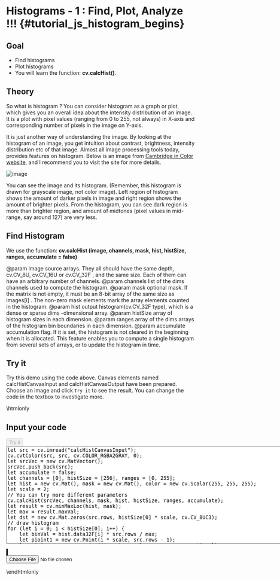Histograms - 1 : Find, Plot, Analyze !!! {#tutorial_js_histogram_begins}
========================================

Goal
----

-   Find histograms
-   Plot histograms
-   You will learn the function: **cv.calcHist()**.

Theory
------

So what is histogram ? You can consider histogram as a graph or plot, which gives you an overall
idea about the intensity distribution of an image. It is a plot with pixel values (ranging from 0 to
255, not always) in X-axis and corresponding number of pixels in the image on Y-axis.

It is just another way of understanding the image. By looking at the histogram of an image, you get
intuition about contrast, brightness, intensity distribution etc of that image. Almost all image
processing tools today, provides features on histogram. Below is an image from [Cambridge in Color
website](http://www.cambridgeincolour.com/tutorials/histograms1.htm), and I recommend you to visit
the site for more details.

![image](histogram_sample.jpg)

You can see the image and its histogram. (Remember, this histogram is drawn for grayscale image, not
color image). Left region of histogram shows the amount of darker pixels in image and right region
shows the amount of brighter pixels. From the histogram, you can see dark region is more than
brighter region, and amount of midtones (pixel values in mid-range, say around 127) are very less.

Find Histogram
--------------

We use the function: **cv.calcHist (image, channels, mask, hist, histSize, ranges, accumulate = false)**

@param image        source arrays. They all should have the same depth, cv.CV_8U, cv.CV_16U or cv.CV_32F , and the same size. Each of them can have an arbitrary number of channels.
@param channels     list of the dims channels used to compute the histogram.
@param mask         optional mask. If the matrix is not empty, it must be an 8-bit array of the same size as images[i] . The non-zero mask elements mark the array elements counted in the histogram.
@param hist        	output histogram(cv.CV_32F type), which is a dense or sparse dims -dimensional array.
@param histSize     array of histogram sizes in each dimension.
@param ranges       array of the dims arrays of the histogram bin boundaries in each dimension.
@param accumulate   accumulation flag. If it is set, the histogram is not cleared in the beginning when it is allocated. This feature enables you to compute a single histogram from several sets of arrays, or to update the histogram in time.

Try it
------

Try this demo using the code above. Canvas elements named calcHistCanvasInput and calcHistCanvasOutput have been prepared. Choose an image and
click `Try it` to see the result. You can change the code in the textbox to investigate more.

\htmlonly
<!DOCTYPE html>
<head>
<style>
canvas {
    border: 1px solid black;
}
.err {
    color: red;
}
</style>
</head>
<body>
<div id="calcHistCodeArea">
<h2>Input your code</h2>
<button id="calcHistTryIt" disabled="true" onclick="calcHistExecuteCode()">Try it</button><br>
<textarea rows="17" cols="90" id="calcHistTestCode" spellcheck="false">
let src = cv.imread("calcHistCanvasInput");
cv.cvtColor(src, src, cv.COLOR_RGBA2GRAY, 0);
let srcVec = new cv.MatVector();
srcVec.push_back(src);
let accumulate = false;
let channels = [0], histSize = [256], ranges = [0, 255];
let hist = new cv.Mat(), mask = new cv.Mat(), color = new cv.Scalar(255, 255, 255);
let scale = 2;
// You can try more different parameters
cv.calcHist(srcVec, channels, mask, hist, histSize, ranges, accumulate);
let result = cv.minMaxLoc(hist, mask);
let max = result.maxVal;
let dst = new cv.Mat.zeros(src.rows, histSize[0] * scale, cv.CV_8UC3);
// draw histogram
for (let i = 0; i < histSize[0]; i++) {
    let binVal = hist.data32F[i] * src.rows / max;
    let pioint1 = new cv.Point(i * scale, src.rows - 1);
    let pioint2 = new cv.Point((i + 1) * scale - 1, src.rows - binVal);
    cv.rectangle(dst, pioint1, pioint2, color, cv.FILLED);
}
cv.imshow("calcHistCanvasOutput", dst);
src.delete(); dst.delete(); srcVec.delete(); mask.delete(); hist.delete();
</textarea>
<p class="err" id="calcHistErr"></p>
</div>
<div id="calcHistShowcase">
    <div>
        <canvas id="calcHistCanvasInput"></canvas>
        <canvas id="calcHistCanvasOutput"></canvas>
    </div>
    <input type="file" id="calcHistInput" name="file" />
</div>
<script src="utils.js"></script>
<script async src="opencv.js" id="opencvjs"></script>
<script>
function calcHistExecuteCode() {
    let calcHistText = document.getElementById("calcHistTestCode").value;
    try {
        eval(calcHistText);
        document.getElementById("calcHistErr").innerHTML = " ";
    } catch(err) {
        document.getElementById("calcHistErr").innerHTML = err;
    }
}

loadImageToCanvas("lena.jpg", "calcHistCanvasInput");
let calcHistInputElement = document.getElementById("calcHistInput");
calcHistInputElement.addEventListener("change", calcHistHandleFiles, false);
function calcHistHandleFiles(e) {
    let calcHistUrl = URL.createObjectURL(e.target.files[0]);
    loadImageToCanvas(calcHistUrl, "calcHistCanvasInput");
}

function onReady() {
    document.getElementById("calcHistTryIt").disabled = false;
}
if (typeof cv !== 'undefined') {
    onReady();
} else {
    document.getElementById("opencvjs").onload = onReady;
}
</script>
</body>
\endhtmlonly